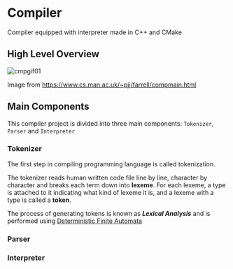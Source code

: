 # Compiler
Compiler equipped with interpreter made in C++ and CMake

## High Level Overview

![cmpgif01](https://user-images.githubusercontent.com/69248457/192213074-a8aaf576-a59c-4fd6-b7b1-925bf54c3a14.gif)

Image from https://www.cs.man.ac.uk/~pjj/farrell/compmain.html

## Main Components
This compiler project is divided into three main components: `Tokenizer`, `Parser` and `Interpreter`

### Tokenizer
The first step in compiling programming language is called tokenization. 

The tokenizer reads human written code file line by line, character by character and breaks each term down into **lexeme**. For each lexeme, a type is attached to it indicating what kind of lexeme it is, and a lexeme with a type is called a **token**.

The process of generating tokens is known as ***Lexical Analysis*** and is performed using [Deterministic Finite Automata](https://en.wikipedia.org/wiki/Deterministic_finite_automaton)

### Parser

### Interpreter
